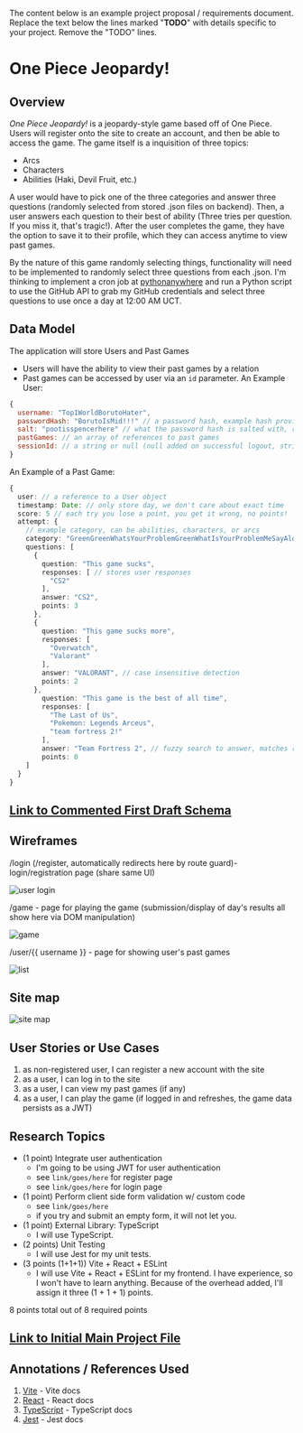 The content below is an example project proposal / requirements document. Replace the text below the lines marked "__TODO__" with details specific to your project. Remove the "TODO" lines.

# One Piece Jeopardy! 

## Overview

*One Piece Jeopardy!* is a jeopardy-style game based off of One Piece. Users will register onto the site to create an account, and then be able to access the game. The game itself is a inquisition of three topics:
* Arcs
* Characters
* Abilities (Haki, Devil Fruit, etc.)

A user would have to pick one of the three categories and answer three questions (randomly selected from stored .json files on backend). Then, a user answers each question to their best of ability (Three tries per question. If you miss it, that's tragic!). After the user completes the game, they have the option to save it to their profile, which they can access anytime to view past games.

By the nature of this game randomly selecting things, functionality will need to be implemented to randomly select three questions from each .json. I'm thinking to implement a cron job at [pythonanywhere](https://www.pythonanywhere.com) and run a Python script to use the GitHub API to grab my GitHub credentials and select three questions to use once a day at 12:00 AM UCT. 

## Data Model

The application will store Users and Past Games 

* Users will have the ability to view their past games by a relation
* Past games can be accessed by user via an `id` parameter.
An Example User:

```javascript
{
  username: "Top1WorldBorutoHater",
  passwordHash: "BorutoIsMid!!!" // a password hash, example hash provided
  salt: "pootisspencerhere" // what the password hash is salted with, randomly generated per user
  pastGames: // an array of references to past games
  sessionId: // a string or null (null added on successful logout, string added as a randomly generated string on successful login)
}
```

An Example of a Past Game:

```typescript
{
  user: // a reference to a User object
  timestamp: Date: // only store day, we don't care about exact time
  score: 5 // each try you lose a point, you get it wrong, no points!
  attempt: {
    // example category, can be abilities, characters, or arcs
    category: "GreenGreenWhatsYourProblemGreenWhatIsYourProblemMeSayAloneRampMeSayAloneRamp"
    questions: [
      {
        question: "This game sucks",
        responses: [ // stores user responses
          "CS2"
        ],
        answer: "CS2",
        points: 3
      },
      {
        question: "This game sucks more",
        responses: [ 
          "Overwatch",
          "Valorant"
        ],
        answer: "VALORANT", // case insensitive detection
        points: 2
      },
        question: "This game is the best of all time",
        responses: [ 
          "The Last of Us",
          "Pokemon: Legends Arceus",
          "team fortress 2!"
        ],
        answer: "Team Fortress 2", // fuzzy search to answer, matches result
        points: 0
    ]
  }
}
```


## [Link to Commented First Draft Schema](backend/db.ts) 

## Wireframes

/login (/register, automatically redirects here by route guard)- login/registration page (share same UI)

![user login](documentation/login.jpg)

/game - page for playing the game (submission/display of day's results all show here via DOM manipulation)

![game](documentation/game.jpg)

/user/{{ username }} - page for showing user's past games

![list](documentation/profile.jpg)

## Site map

![site map](documentation/site-map.jpg)

## User Stories or Use Cases

1. as non-registered user, I can register a new account with the site
2. as a user, I can log in to the site
3. as a user, I can view my past games (if any)
4. as a user, I can play the game (if logged in and refreshes, the game data persists as a JWT)

## Research Topics

* (1 point) Integrate user authentication
    * I'm going to be using JWT for user authentication
    * see <code>link/goes/here</code> for register page
    * see <code>link/goes/here</code> for login page
* (1 point) Perform client side form validation w/ custom code
    * see <code>link/goes/here</code>
    * if you try and submit an empty form, it will not let you.
* (1 point) External Library: TypeScript
    * I will use TypeScript.
* (2 points) Unit Testing
    * I will use Jest for my unit tests.
* (3 points (1+1+1)) Vite + React + ESLint
    * I will use Vite + React + ESLint for my frontend. I have experience, so I won't have to learn anything. Because of the overhead added, I'll assign it three (1 + 1 + 1) points.

8 points total out of 8 required points


## [Link to Initial Main Project File](backend/app.ts)

## Annotations / References Used

1. [Vite](https://vitejs.dev/guide/)  -    Vite docs
2. [React](https://react.dev/reference/react) - React docs
3. [TypeScript](https://www.typescriptlang.org/docs/handbook/intro.html)  -  TypeScript docs
4. [Jest](https://jestjs.io/docs/getting-started)  -  Jest docs

